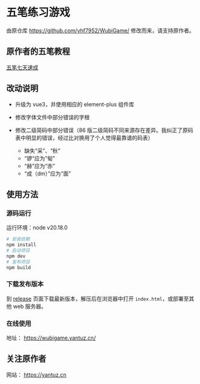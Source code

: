 # 五笔练习游戏

由原仓库 https://github.com/yhf7952/WubiGame/ 修改而来，请支持原作者。

## 原作者的五笔教程

[五笔七天速成](https://wubi.yantuz.cn/)

## 改动说明

- 升级为 vue3，并使用相应的 element-plus 组件库
- 修改字体文件中部分错误的字根
- 修改二级简码中部分错误（86 版二级简码不同来源存在差异。我纠正了原码表中明显的错误，经过比对换用了个人觉得最靠谱的码表）

  - 缺失“采”、“秋”
  - “锣“应为”甸”
  - “赫”应为“赤”
  - “成（dm）”应为“面”

## 使用方法

### 源码运行

运行环境：node v20.18.0

```sh
# 安装依赖
npm install
# 启动项目
npm dev
# 发布项目
npm build
```

### 下载发布版本

到 [release](https://github.com/yhf7952/WubiGame/releases) 页面下载最新版本，解压后在浏览器中打开 `index.html`，或部署至其他 web 服务器。

### 在线使用

地址： https://wubigame.yantuz.cn/

## 关注原作者

网站： https://yantuz.cn
